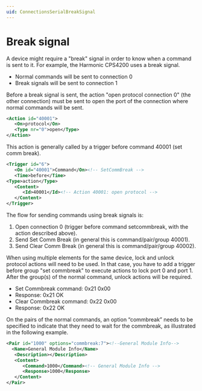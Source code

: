 ```yaml
---
uid: ConnectionsSerialBreakSignal
---
```


# Break signal

A device might require a "break" signal in order to know when a command is sent to it. For example, the Harmonic CPS4200 uses a break signal.

- Normal commands will be sent to connection 0
- Break signals will be sent to connection 1

Before a break signal is sent, the action "open protocol connection 0" (the other connection) must be sent to open the port of the connection where normal commands will be sent.

```xml
<Action id="40001">
   <On>protocol</On>
   <Type nr="0">open</Type>
</Action>
```

This action is generally called by a trigger before command 40001 (set comm break).

```xml
<Trigger id="6">
   <On id="40001">Command</On><!-- SetCommBreak -->
   <Time>before</Time>
<Type>action</Type>
   <Content>
      <Id>40001</Id><!-- Action 40001: open protocol -->
   </Content>
</Trigger>
```

The flow for sending commands using break signals is:

1. Open connection 0 (trigger before command setcommbreak, with the action described above).
1. Send Set Comm Break (in general this is command/pair/group 40001).
1. Send Clear Comm Break (in general this is command/pair/group 40002).

When using multiple elements for the same device, lock and unlock protocol actions will need to be used. In that case, you have to add a trigger before group "set commbreak" to execute actions to lock port 0 and port 1. After the group(s) of the normal command, unlock actions will be required.

- Set Commbreak command: 0x21 0x00
- Response: 0x21 OK
- Clear Commbreak command: 0x22 0x00
- Response: 0x22 OK

On the pairs of the normal commands, an option “commbreak” needs to be specified to indicate that they need to wait for the commbreak, as illustrated in the following example.

```xml
<Pair id="1000" options="commbreak:7"><!--General Module Info-->
  <Name>General Module Info</Name>
   <Description></Description>
   <Content>
      <Command>1000</Command><!-- General Module Info -->
      <Response>1000</Response>
   </Content>
</Pair>
```

